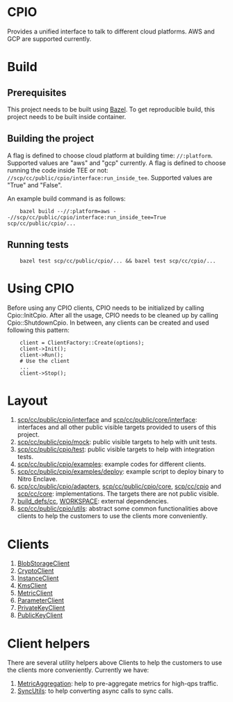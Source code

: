 # CPIO

Provides a unified interface to talk to different cloud platforms. AWS and GCP are supported
currently.

# Build

## Prerequisites

This project needs to be built using [Bazel](https://bazel.build/install). To get reproducible
build, this project needs to be built inside container.

## Building the project

A flag is defined to choose cloud platform at building time: `//:platform`. Supported values are
"aws" and "gcp" currently. A flag is defined to choose running the code inside TEE or not:
`//scp/cc/public/cpio/interface:run_inside_tee`. Supported values are "True" and "False".

An example build command is as follows:

        bazel build --//:platform=aws --//scp/cc/public/cpio/interface:run_inside_tee=True scp/cc/public/cpio/...

## Running tests

        bazel test scp/cc/public/cpio/... && bazel test scp/cc/cpio/...

# Using CPIO

Before using any CPIO clients, CPIO needs to be initialized by calling Cpio::InitCpio. After all the
usage, CPIO needs to be cleaned up by calling Cpio::ShutdownCpio. In between, any clients can be
created and used following this pattern:

        client = ClientFactory::Create(options);
        client->Init();
        client->Run();
        # Use the client
        ...
        client->Stop();

# Layout

1. [scp/cc/public/cpio/interface](/scp/cc/public/cpio/interface) and
   [scp/cc/public/core/interface](/scp/cc/public/core/interface): interfaces and all other public
   visible targets provided to users of this project.
1. [scp/cc/public/cpio/mock](/scp/cc/public/cpio/mock): public visible targets to help with unit
   tests.
1. [scp/cc/public/cpio/test](/scp/cc/public/cpio/test): public visible targets to help with
   integration tests.
1. [scp/cc/public/cpio/examples](/scp/cc/public/cpio/examples): example codes for different clients.
1. [scp/cc/public/cpio/examples/deploy](/scp/cc/public/cpio/examples/deploy): example script to
   deploy binary to Nitro Enclave.
1. [scp/cc/public/cpio/adapters](/scp/cc/public/cpio/adapters),
   [scp/cc/public/cpio/core](/scp/cc/public/cpio/core), [scp/cc/cpio](/scp/cc/cpio) and
   [scp/cc/core](/scp/cc/core): implementations. The targets there are not public visible.
1. [build_defs/cc](/build_defs/cc), [WORKSPACE](/WORKSPACE): external dependencies.
1. [scp/cc/public/cpio/utils](/scp/cc/public/cpio/utils): abstract some common functionalities above
   clients to help the customers to use the clients more conveniently.

# Clients

1. [BlobStorageClient](/scp/cc/public/cpio/interface/blob_storage_client)
1. [CryptoClient](/scp/cc/public/cpio/interface/crypto_client)
1. [InstanceClient](/scp/cc/public/cpio/interface/instance_client)
1. [KmsClient](/scp/cc/public/cpio/interface/kms_client)
1. [MetricClient](/scp/cc/public/cpio/interface/metric_client)
1. [ParameterClient](/scp/cc/public/cpio/interface/parameter_client)
1. [PrivateKeyClient](/scp/cc/public/cpio/interface/private_key_client)
1. [PublicKeyClient](/scp/cc/public/cpio/interface/public_key_client)

# Client helpers

There are several utility helpers above Clients to help the customers to use the clients more
conveniently. Currently we have:

1. [MetricAggregation](/scp/cc/public/cpio/utils/metric_aggregation): help to pre-aggregate metrics
   for high-qps traffic.
1. [SyncUtils](/scp/cc/public/cpio/utils/sync_utils): to help converting async calls to sync calls.
